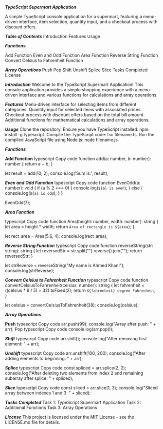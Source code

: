 ***TypeScript Supermart Application***

A simple TypeScript console application for a supermart, featuring a menu-driven interface, item selection, quantity input, and a checkout process with discount offers.

***Table of Contents***
Introduction
Features
Usage

***Functions***

Add Function
Even and Odd Function
Area Function
Reverse String Function
Convert Celsius to Fahrenheit Function


***Array Operations***
Push
Pop
Shift
Unshift
Splice
Slice
Tasks Completed
License


***Introduction***
Welcome to the TypeScript Supermart Application! This console application provides a simple shopping experience with a menu-driven interface and various functions for calculations and array operations.


***Features***
Menu-driven interface for selecting items from different categories.
Quantity input for selected items with associated prices.
Checkout process with discount offers based on the total bill amount.
Additional functions for mathematical calculations and array operations.


***Usage***
Clone the repository.
Ensure you have TypeScript installed: npm install -g typescript.
Compile the TypeScript code: tsc filename.ts.
Run the compiled JavaScript file using Node.js: node filename.js.

***Functions***


**Add Function**
typescript
Copy code
function add(a: number, b: number): number {
    return a + b;
}

let result = add(10, 2);
console.log('Sum is:', result);


***Even and Odd Function***
typescript
Copy code
function EvenOdd(a: number): void {
    if (a % 2 === 0) {
        console.log(`${a} is even`);
    } else {
        console.log(`${a} is odd`);
    }
}

EvenOdd(7);


***Area Function***

typescript
Copy code
function Area(height: number, width: number): string {
    let area = height * width;
    return `Area of rectangle is ${area}`;
}

let rect_area = Area(5.6, 4);
console.log(rect_area);


***Reverse String Function***
typescript
Copy code
function reverseString(str: string): string {
    let reversedStr = str.split("").reverse().join("");
    return reversedStr;
}

let strReverse = reverseString("My name is Ahmed Khan!");
console.log(strReverse);


***Convert Celsius to Fahrenheit Function***
typescript
Copy code
function convertCelsiusToFahrenheit(celsius: number): string {
    let fahrenheit = ((celsius * 9 / 5) + 32).toFixed(2);
    return `${fahrenheit} degree Fahrenheit`;
}

let celsius = convertCelsiusToFahrenheit(38);
console.log(celsius);


***Array Operations***

**Push**
typescript
Copy code
arr.push(99);
console.log("Array after push: " + arr);
Pop
typescript
Copy code
console.log(arr.pop());

***Shift***
typescript
Copy code
arr.shift();
console.log("After removing first element: " + arr);

***Unshift***
typescript
Copy code
arr.unshift(100, 200);
console.log("After adding elements to beginning: " + arr);

***Splice***
typescript
Copy code
const spliced = arr.splice(2, 2);
console.log("After deleting two elements from index 2 and remaining subarray after splice: " + spliced);

***Slice***
typescript
Copy code
const sliced = arr.slice(1, 3);
console.log("Sliced array between indexes 1 and 3: " + sliced);

***Tasks Completed***
 Task 1: TypeScript Supermart Application
 Task 2: Additional Functions
 Task 3: Array Operations

 
***License***
This project is licensed under the MIT License - see the LICENSE.md file for details.

